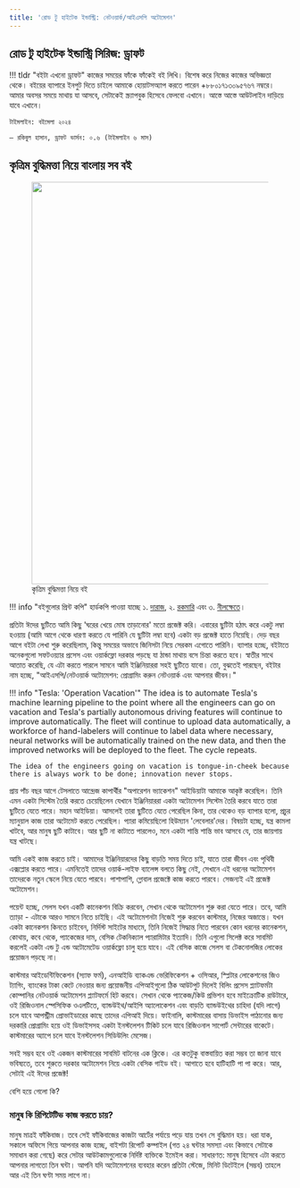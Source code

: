```yaml
---
title: 'রোড টু হাইটেক ইন্ডাস্ট্রি: নেটওয়ার্ক/আইএসপি অটোমেশন'
---
```


## রোড টু হাইটেক ইন্ডাস্ট্রি সিরিজ: ড্রাফট

!!! tldr "বইটা এখনো ড্রাফট"
    কাজের সময়ের ফাঁকে ফাঁকেই বই লিখি। বিশেষ করে নিজের কাজের অভিজ্ঞতা থেকে। বইয়ের ব্যাপারে ইনপুট দিতে চাইলে আমাকে হোয়াটসঅ্যাপ করতে পারেন +৮৮০১৭১৩০৯৫৭৬৭ নম্বরে। আমার অবসর সময়ে মাথায় যা আসবে, সেটাকেই স্ক্র্যাপবুক হিসেবে ফেলবো এখানে। আস্তে আস্তে আউটলাইন দাড়িয়ে যাবে এখানে।

    টাইমলাইন: বইমেলা ২০২৪
    
    – রকিবুল হাসান, ড্রাফট ভার্সন: ০.৬ (টাইমলাইন ৬ মাস)

## কৃত্রিম বুদ্ধিমত্তা নিয়ে বাংলায় সব বই

<figure>
  <img src="https://aiwithr.github.io/images/test4.jpg" width="720" />
  <figcaption>কৃত্রিম বুদ্ধিমত্তা নিয়ে বই</figcaption>
</figure>

!!! info "বইগুলোর প্রিন্ট কপি"
    হার্ডকপি পাওয়া যাচ্ছে ১. [দারাজ](https://www.daraz.com.bd/by-i183401682-s1127702944.html), ২. [রকমারি](https://www.rokomari.com/book/215389/) এবং ৩. [নীলক্ষেতে](https://www.facebook.com/ManikLibraryOnline/posts/3936571543102870)।

প্রতিটা ঈদের ছুটিতে আমি কিছু 'ঘরের খেয়ে মোষ তাড়ানোর' মতো প্রজেক্ট করি। এবারের ছুটিটা হঠাৎ করে একটু লম্বা হওয়ায় (আমি আগে থেকে ধারণা করতে যে পারিনি যে ছুটিটা লম্বা হবে) একটা বড় প্রজেক্ট হাতে নিয়েছি। দেড় বছর আগে বইটা লেখা শুরু করেছিলাম, কিন্তু সময়ের অভাবে জিনিসটা নিয়ে সেরকম এগোতে পারিনি। ব্যাপার হচ্ছে, বইটাতে অনেকগুলো সফটওয়্যার প্রসেস এবং ওয়ার্কফ্লো দরকার পড়ছে যা ঠান্ডা মাথায় বসে চিন্তা করতে হবে। স্বাতীর সাথে আতাত করেছি, যে এটা করতে পারলে সামনে আমি ইঞ্জিনিয়াররা সহই ছুটিতে যাবো। তো, বুঝতেই পারছেন, বইটার নাম হচ্ছে, "আইএসপি/নেটওয়ার্ক অটোমেশন: প্রোগ্রামিং করুন নেটওয়ার্ক এবং আপনার জীবন।"

!!! info "Tesla: 'Operation Vacation'"
    The idea is to automate Tesla's machine learning pipeline to the point where all the engineers can go on vacation and Tesla's partially autonomous driving features will continue to improve automatically. The fleet will continue to upload data automatically, a workforce of hand-labelers will continue to label data where necessary, neural networks will be automatically trained on the new data, and then the improved networks will be deployed to the fleet. The cycle repeats.

    The idea of the engineers going on vacation is tongue-in-cheek because there is always work to be done; innovation never stops.

প্রায় পাঁচ বছর আগে টেসলাতে আন্দ্রেজ কাপার্থীর "অপারেশন ভ্যাকেশন" আইডিয়াটা আমাকে আকৃষ্ট করেছিল। তিনি এমন একটা সিস্টেম তৈরি করতে চেয়েছিলেন যেখানে ইঞ্জিনিয়াররা একটা অটোমেশন সিস্টেম তৈরি করবে যাতে তারা ছুটিতে যেতে পারে। মহান আইডিয়া। আসলেই তারা ছুটিতে যেতে পেরেছিল কিনা, তার থেকেও বড় ব্যাপার হলো, প্রচুর ম্যানুয়াল কাজ তারা অটোমেট করতে পেরেছিল। প্যারা কমিয়েছিলো হিউম্যান 'লেবেলার'দের। বিষয়টা হচ্ছে, যন্ত্র কামলা খাটবে, আর মানুষ ছুটি কাটাবে। আর ছুটি না কাটাতে পারলেও, মনে একটা শান্তি শান্তি ভাব আসবে যে, তার জায়গায় যন্ত্র খাটছে।

আমি একই কাজ করতে চাই। আমাদের ইঞ্জিনিয়ারদের কিছু বাড়তি সময় দিতে চাই, যাতে তারা জীবন এবং পৃথিবী এক্সপ্লোর করতে পারে। এমনিতেই তাদের ওয়ার্ক-লাইফ ব্যালেন্স বলতে কিছু নেই, সেখানে এই ধরনের অটোমেশন তাদেরকে নতুন স্কেলে নিয়ে যেতে পারবে। পাশাপাশি, গ্লোবাল প্রজেক্টে কাজ করতে পারবে। সেজন্যই এই প্রজেক্ট অটোমেশন।

পয়েন্ট হচ্ছে, সেলস যখন একটি কানেকশন বিক্রি করবেন, সেখান থেকে অটোমেশন শুরু করা যেতে পারে। তবে, আমি ত্যাড়া - এটাকে আরও সামনে নিতে চাইছি। এই অটোমেশনটা নিজেই শুরু করবেন কাস্টমার, নিজের অজান্তে। যখন একটা কানেকশন কিনতে চাইবেন, নির্দিস্ট সাইটের মাধ্যমে, তিনি নিজেই সিদ্ধান্ত নিতে পারবেন কোন ধরনের কানেকশন, কোথায়, কবে থেকে, প্যাকেজের দাম, বেসিক টেকনিক্যাল প্যারামিটার ইত্যাদি। তিনি এগুলো সিলেক্ট করে সাবমিট করলেই একটা এন্ড টু এন্ড অটোমেটেড ওয়ার্কফ্লো চালু হয়ে যাবে। এই বেসিক কাজে সেলস বা টেকনোলজির লোকের প্রয়োজন পড়ছে না।

কাস্টমার আইডেন্টিফিকেশন (স্যাফ ফর্ম), এনআইডি ব্যাকএন্ড ভেরিফিকেশন + ওসিআর, স্প্লিটার লোকেশনের জিও ট্যাগিং, ব্যাংকের টাকা কেটে নেওয়ার জন্য প্রয়োজনীয় এপিআইগুলো ঠিক আউটপুট দিলেই বিলিং প্রসেস প্ল্যাটফর্মটা কোম্পানির নেটওয়ার্ক অটোমেশন প্ল্যাটফর্মে হিট করবে। সেখান থেকে প্যাকেজ/কিউ প্রভিশন হবে মাইক্রোটিক রাউটারে, ওই রিজিওনাল স্পেসিফিক ওএলটিতে, ব্যান্ডউইথ/আইপি অ্যালোকেশন এবং বাড়তি ব্যান্ডউইথের চাহিদা (যদি লাগে) চলে যাবে আপস্ট্রীম প্রোভাইডারের কাছে তাদের এপিআই দিয়ে। ফাইনালি, কাস্টমারের বাসায় ডিভাইস পাঠানোর জন্য দরকারি প্রোগ্রামিং হয়ে ওই ডিভাইসসহ একটা ইনস্টলেশন টিকিট চলে যাবে রিজিওনাল সাপোর্ট সেন্টারের বাকেটে। কাস্টমারের অ্যাপে চলে যাবে ইনস্টলেশন সিডিউলিং মেসেজ।

সবই সম্ভব হবে ওই একজন কাস্টমারের সাবমিট বাটনের এক ক্লিকে। এর কতটুকু বাস্তবায়িত করা সম্ভব তা  জানা যাবে ভবিষ্যতে, তবে শুরুতে দরকার অটোমেশন নিয়ে একটা বেসিক গাইড বই। আগাতে হবে হাটিহাটি পা পা করে। আর, সেটাই এই ঈদের প্রজেক্ট!

বেশি হয়ে গেলো কি?

### মানুষ কি রিপিটেটিভ কাজ করতে চায়?

মানুষ মাত্রই ফাঁকিবাজ। তবে সেই ফাঁকিবাজের কাজটা আর্টের পর্যায়ে পড়ে যায় তখন সে বুদ্ধিমান হয়। ধরা যাক, সকালে অফিসে গিয়ে আপনার কাজ হচ্ছে, বাইশটা রিপোর্ট কম্পাইল (গত ২৪ ঘন্টার সমস্যা এবং কিভাবে সেটাকে সমাধান করা গেছে) করে সেটার আউটকামগুলোকে নির্দিষ্ট ব্যক্তিকে ইমেইল করা। সাধারণত: মানুষ হিসেবে এটা করতে আপনার লাগতো তিন ঘন্টা। আপনি যদি অটোমেশনের ব্যবহার করেন প্রতিটা স্টেজে, মিনিট ডিটেইলে (সম্ভব) তাহলে আর এই তিন ঘণ্টা সময় লাগে না। 

